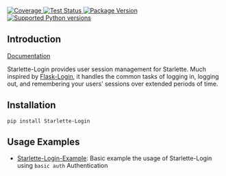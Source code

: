 
<p class="center">
  <a href="https://codecov.io/gh/jockerz/Starlette-Login" target="_blank">
    <img src="https://img.shields.io/codecov/c/github/jockerz/Starlette-Login?color=%2334D058" alt="Coverage">
  </a>
  <a href="https://github.com/encode/starlette/actions">
    <img src='https://github.com/jockerz/Starlette-Login/actions/workflows/python-package.yml/badge.svg' alt='Test Status' />
  </a>
  <a href="https://pypi.org/project/Starlette-Login">
    <img src='https://img.shields.io/pypi/v/Starlette-Login?color=%2334D058&label=pypi%20package' alt='Package Version' />
  </a>
  <a href="https://pypi.org/project/Starlette-Login">
    <img src='https://img.shields.io/pypi/pyversions/Starlette-Login.svg?color=%2334D058' alt='Supported Python versions' />
  </a>
</p>


## Introduction

[Documentation](https://starlette-login.readthedocs.io)

Starlette-Login provides user session management for Starlette.
Much inspired by [Flask-Login][Flask-Login], 
it handles the common tasks of logging in, logging out, 
and remembering your users' sessions over extended periods of time.


## Installation

```shell
pip install Starlette-Login
```


## Usage Examples
 
 - [Starlette-Login-Example](https://github.com/jockerz/Starlette-Login-Example): Basic example the usage of Starlette-Login using `basic auth` Authentication


[Documentation]: https://github.com/jockerz/Starlette-Login
[Flask-Login]: https://flask-login.readthedocs.io
